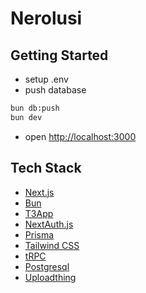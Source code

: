# Nerolusi

## Getting Started

- setup .env
- push database

```bash
bun db:push
bun dev

```

- open [http://localhost:3000](http://localhost:3000)

## Tech Stack

- [Next.js](https://nextjs.org)
- [Bun](https://bun.sh/)
- [T3App](https://create.t3.gg/)
- [NextAuth.js](https://next-auth.js.org)
- [Prisma](https://prisma.io)
- [Tailwind CSS](https://tailwindcss.com)
- [tRPC](https://trpc.io)
- [Postgresql](https://www.postgresql.org/)
- [Uploadthing](https://uploadthing.com/)
